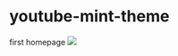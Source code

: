 # youtube-mint-theme
first homepage
![](https://github.com/vaish1601/youtube-mint-theme/blob/master/Web%201920%20%E2%80%93%201.png)
